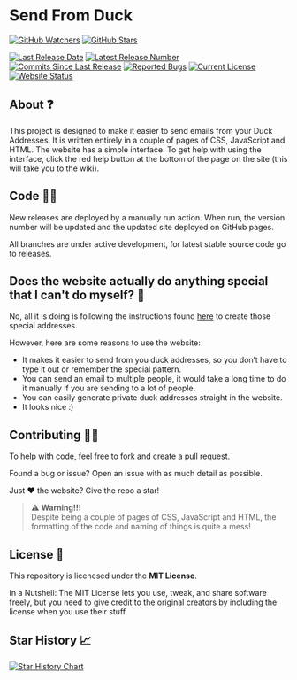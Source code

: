 # Send From Duck

[![GitHub Watchers](https://img.shields.io/github/watchers/Hamster45105/DuckAddressSend?style=social)](https://github.com/Hamster45105/DuckAddressSend/watchers)
[![GitHub Stars](https://img.shields.io/github/stars/Hamster45105/DuckAddressSend?style=social)](https://github.com/Hamster45105/DuckAddressSend/stargazers)

[![Last Release Date](https://img.shields.io/github/release-date/Hamster45105/DuckAddressSend?label=Last%20Release&style=flat)](https://github.com/Hamster45105/DuckAddressSend/releases/latest)
[![Latest Release Number](https://img.shields.io/github/v/release/Hamster45105/DuckAddressSend?label=Latest%20Release&style=flat)](https://github.com/Hamster45105/DuckAddressSend/releases/latest)
[![Commits Since Last Release](https://img.shields.io/github/commits-since/Hamster45105/DuckAddressSend/latest/main?label=Commits%20Since%20Last%20Release&style=flat)]()
[![Reported Bugs](https://img.shields.io/github/issues/Hamster45105/DuckAddressSend/bug?label=Reported%20Bugs&style=flat&color=cc4453)](https://github.com/Hamster45105/DuckAddressSend/issues?q=is%3Aopen+is%3Aissue+label%3Abug)
[![Current License](https://img.shields.io/github/license/Hamster45105/DuckAddressSend?label=License&style=flat)](https://github.com/Hamster45105/DuckAddressSend/blob/main/LICENSE)
[![Website Status](https://img.shields.io/website?up_message=Online&down_message=Offline&down_color=red&url=https%3A%2F%2Fhamster45105.github.io%2FDuckAddressSend%2F)](https://www.githubstatus.com/)

## About ❓
This project is designed to make it easier to send emails from your Duck Addresses. It is written entirely in a couple of pages of CSS, JavaScript and HTML. The website has a simple interface. To get help with using the interface, click the red help button at the bottom of the page on the site (this will take you to the wiki).

## Code 👨‍💻
New releases are deployed by a manually run action. When run, the version number will be updated and the updated site deployed on GitHub pages.

All branches are under active development, for latest stable source code go to releases.

## Does the website actually do anything special that I can't do myself? 🤔
No, all it is doing is following the instructions found [here](https://duckduckgo.com/duckduckgo-help-pages/email-protection/duck-addresses/how-do-i-compose-a-new-email/) to create those special addresses.

However, here are some reasons to use the website:

* It makes it easier to send from you duck addresses, so you don’t have to type it out or remember the special pattern.
* You can send an email to multiple people, it would take a long time to do it manually if you are sending to a lot of people.
* You can easily generate private duck addresses straight in the website.
* It looks nice :)

## Contributing 🙋‍♀️
To help with code, feel free to fork and create a pull request.

Found a bug or issue? Open an issue with as much detail as possible.

Just ❤️ the website? Give the repo a star!

> :warning: **Warning!!!** <br>
Despite being a couple of pages of CSS, JavaScript and HTML, the formatting of the code and naming of things is quite a mess!

## License 📜
This repository is licenesed under the **MIT License**.

In a Nutshell: The MIT License lets you use, tweak, and share software freely, but you need to give credit to the original creators by including the license when you use their stuff.

## Star History 📈

[![Star History Chart](https://api.star-history.com/svg?repos=Hamster45105/DuckAddressSend&type=Date)](https://star-history.com/)
